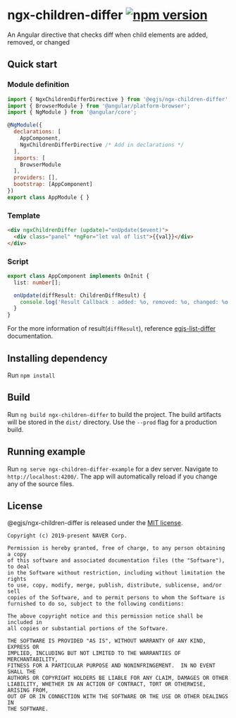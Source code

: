 # ngx-children-differ [![npm version](https://badge.fury.io/js/%40egjs%2Fngx-children-differ.svg)](https://badge.fury.io/js/%40egjs%2Fngx-children-differ)
An Angular directive that checks diff when child elements are added, removed, or changed

## Quick start

### Module definition

```js
import { NgxChildrenDifferDirective } from '@egjs/ngx-children-differ'; // import
import { BrowserModule } from '@angular/platform-browser';
import { NgModule } from '@angular/core';

@NgModule({
  declarations: [
    AppComponent,
    NgxChildrenDifferDirective /* Add in declarations */
  ],
  imports: [
    BrowserModule
  ],
  providers: [],
  bootstrap: [AppComponent]
})
export class AppModule { }
```

### Template

```html
<div ngxChildrenDiffer (update)="onUpdate($event)">
  <div class="panel" *ngFor="let val of list">{{val}}</div>
</div>
```

### Script
```ts
export class AppComponent implements OnInit {
  list: number[];

  onUpdate(diffResult: ChildrenDiffResult) {
    console.log('Result Callback : added: %o, removed: %o, changed: %o', diffResult.added, diffResult.removed, diffResult.changed);
  }
}
```

For the more information of result(`diffResult`), reference [egjs-list-differ](https://github.com/naver/egjs-list-differ#readme) documentation.

## Installing dependency

Run `npm install`


## Build

Run `ng build ngx-children-differ` to build the project. The build artifacts will be stored in the `dist/` directory. Use the `--prod` flag for a production build.

## Running example

Run `ng serve ngx-children-differ-example` for a dev server. Navigate to `http://localhost:4200/`. The app will automatically reload if you change any of the source files.

## License
@egjs/ngx-children-differ is released under the [MIT license](http://naver.github.io/egjs/license.txt).

```
Copyright (c) 2019-present NAVER Corp.

Permission is hereby granted, free of charge, to any person obtaining a copy
of this software and associated documentation files (the "Software"), to deal
in the Software without restriction, including without limitation the rights
to use, copy, modify, merge, publish, distribute, sublicense, and/or sell
copies of the Software, and to permit persons to whom the Software is
furnished to do so, subject to the following conditions:

The above copyright notice and this permission notice shall be included in
all copies or substantial portions of the Software.

THE SOFTWARE IS PROVIDED "AS IS", WITHOUT WARRANTY OF ANY KIND, EXPRESS OR
IMPLIED, INCLUDING BUT NOT LIMITED TO THE WARRANTIES OF MERCHANTABILITY,
FITNESS FOR A PARTICULAR PURPOSE AND NONINFRINGEMENT.  IN NO EVENT SHALL THE
AUTHORS OR COPYRIGHT HOLDERS BE LIABLE FOR ANY CLAIM, DAMAGES OR OTHER
LIABILITY, WHETHER IN AN ACTION OF CONTRACT, TORT OR OTHERWISE, ARISING FROM,
OUT OF OR IN CONNECTION WITH THE SOFTWARE OR THE USE OR OTHER DEALINGS IN
THE SOFTWARE.
```

